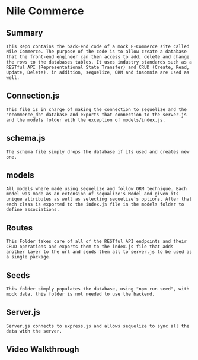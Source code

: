 # Nile Commerce

## Summary
    This Repo contains the back-end code of a mock E-Commerce site called Nile Commerce. The purpose of the code is to allow create a database that the front-end engineer can then access to add, delete and change the rows to the databases tables. It uses industry standards such as a RESTful API (Representational State Transfer) and CRUD (Create, Read, Update, Delete). in addition, sequelize, ORM and insomnia are used as well.

## Connection.js
    This file is in charge of making the connection to sequelize and the "ecommerce_db" database and exports that connection to the server.js and the models folder with the exception of models/index.js.

## schema.js
    The schema file simply drops the database if its used and creates new one.

## models
    All models where made using sequelize and follow ORM technique. Each model was made as an extension of sequalize's Model and given its unique attributes as well as selecting sequelize's options. After that each class is exported to the index.js file in the models folder to define associations.

## Routes
    This Folder takes care of all of the RESTful API endpoints and their CRUD operations and exports them to the index.js file that adds another layer to the url and sends them all to server.js to be used as a single package.

## Seeds
    This folder simply populates the database, using "npm run seed", with mock data, this folder is not needed to use the backend.

## Server.js
    Server.js connects to express.js and allows sequelize to sync all the data with the server.

## Video Walkthrough
    